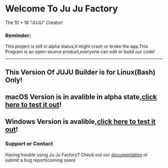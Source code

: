 # Welcome To Ju Ju Factory
The 10 * 16 "JUJU" Creator!

### Reminder:
This project is still in alpha status,it might crash or broke the app.This Program is an open-source product,everyone can edit or build our code!

-----------------------------------------------------------
This Version Of JUJU Builder is for Linux(Bash) Only!
-------------------------------------------------------
macOS Version is in avalible in alpha state,[click here to test it out](https://github.com/easylife-source/juju-factory-mac)!
------------------------------------------------------------------
Windows Version is avalible,[click here to test it out](https://github.com/easylife-source/juju-factory)!
-----------------------------------------------------------
### Support or Contact

Having trouble using Ju Ju Factory? Check out our [documentation](https://help.github.com/categories/github-pages-basics/) or submit a bug report(coming soon)

